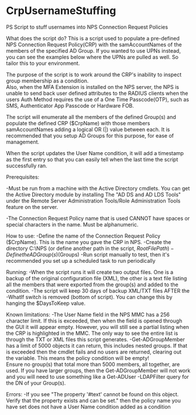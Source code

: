 # CrpUsernameStuffing
PS Script to stuff usernames into NPS Connection Request Policies

What does the script do?
This is a script used to populate a pre-defined NPS Connection Request Policy(CRP) with the samAccountNames 
of the members of the specified AD Group. If you wanted to use UPNs instead, you can see the examples below 
where the UPNs are pulled as well.  So tailor this to your environment.

The purpose of the script is to work around the CRP's inability to inspect group membership as a condition.  
Also, when the MFA Extension is installed on the NPS server, the NPS is unable to send back user defined attributes
to the RADIUS clients when the users Auth Method requires the use of a One Time Passcode(OTP), such as  
SMS, Authenticator App Passcode or Hardware FOB.
 
The script will enumerate all the members of the defined Group(s) and populate the defined CRP ($CrpName)
with those members samAccountNames adding a logical OR (|) value between each.  It is recommended that you setup 
AD Groups for this purpose, for ease of management.

When the script updates the User Name condition, it will add a timestamp as the first entry so that you can easily
tell when the last time the script successfully ran.

Prerequisites:

-Must be run from a machine with the Active Directory cmdlets.  You can get the Active Directory module by installing
The "AD DS and AD LDS Tools" under the Remote Server Administration Tools/Role Administration Tools feature on the server.

-The Connection Request Policy name that is used CANNOT have spaces or special characters in the name.  Must be alphanumeric.

How to use:
 -Define the name of the Connection Request Policy ($CrpName). This is the name you gave the CRP in NPS.
 -Create the directory C:\NPS (or define another path in the script, $RootFilePath)
 -Define the AD Group(s) ($Groups)
 -Run script manually to test, then it's recommended you set up a scheduled task to run periodically
 
Running:
-When the script runs it will create two output files.  One is a backup of the original configuration file (XML), the
other is a text file listing all the members that were exported from the group(s) and added to the condition.
-The script will keep 30 days of backup XML/TXT files AFTER the -WhatIf switch is removed (bottom of script).  You can change this by hanging the $DaysToKeep value.

Known limitations:
-The User Name field in the NPS MMC has a 256 character limit.  If this is exceeded, then when the field is opened 
through the GUI it will appear empty.  However, you will still see a partial listing when the CRP is highlighted 
in the MMC.  The only way to see the entire list is through the TXT or XML files this script generates.
-Get-ADGroupMember has a limit of 5000 objects it can return, this includes nested groups.  If that is exceeded 
then the cmdlet fails and no users are returned, clearing out the variable.  This means the policy condition will be empty!  
Ensure no group(s) that total more than 5000 members, all together, are used. If you have larger groups, then the Get-ADGroupMember will 
not work and you will need to use something like a Get-ADUser -LDAPFilter query for the DN of your Group(s).

Errors:
-If you see "The property '#text' cannot be found on this object. Verify that the property exists and can be set." then the
policy name you have set does not have a User Name condition added as a condition
